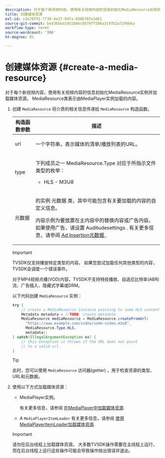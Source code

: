 ```yaml
---
description: 对于每个新视频内容，使用有关视频内容的信息初始化MediaResource实例并加载媒体资源。 MediaResource类表示由MediaPlayer实例加载的内容。
title: 创建媒体资源
exl-id: cda70f91-7f30-4e37-9dfa-888b707e3d61
source-git-commit: be43bbbd1051886c8979ff590a3197b2a7249b6a
workflow-type: tm+mt
source-wordcount: '306'
ht-degree: 0%

---
```


# 创建媒体资源 {#create-a-media-resource}

对于每个新视频内容，使用有关视频内容的信息初始化MediaResource实例并加载媒体资源。 MediaResource类表示由MediaPlayer实例加载的内容。

1. 创建 `MediaResource` 将介质的相关信息传递给 `MediaResource` 构造函数。

   <table id="table_DD0D5D9129D54F73881399B9B4FF546A"> 
    <thead> 
    <tr> 
    <th colname="col1" class="entry"> 构造函数参数 </th> 
    <th colname="col2" class="entry"> 描述 </th> 
    </tr> 
    </thead>
    <tbody> 
    <tr> 
    <td colname="col1"> <p>url </p> </td> 
    <td colname="col2"> <p>一个字符串，表示媒体的清单/播放列表的URL。 </p> </td> 
    </tr> 
    <tr> 
    <td colname="col1"> <p>type </p> </td> 
    <td colname="col2"> <p>下列成员之一 <span class="codeph"> MediaResource.Type </span> 对应于所指示文件类型的枚举： 
    <ul id="ul_72636C41CA7E4538A3BE11A79E0282FC"> 
    <li id="li_070960200DEB40E992C58FCB8909AEA3"> <span class="codeph"> HLS </span> - M3U8 </li> 
    </ul> </p> </td> 
    </tr> 
    <tr> 
    <td colname="col1"> <p>元数据 </p> </td> 
    <td colname="col2"> <p>的实例 <span class="codeph"> 元数据 </span> 类，其中可能包含有关要加载的内容的自定义信息。 </p> <p>内容示例为要放置在主内容中的替换内容或广告内容。 如果使用广告，请设置 <span class="codeph"> Auditudesettings </span>. 有关更多信息，请参阅 <a href="../../../tvsdk-1.4-for-android/ad-insertion/ad-insertion-metadata/android-1.4-ad-insertion-metadata-set-up.md" format="dita" scope="local"> Ad Insertion元数据 </a>. </p> </td> 
    </tr> 
    </tbody> 
    </table>

   >[!IMPORTANT]
   >
   >TVSDK仅支持播放特定类型的内容。 如果您尝试加载任何其他类型的内容，TVSDK会调度一个错误事件。
   >
   >对于MP4视频点播(VOD)内容，TVSDK不支持特技播放、自适应比特率(ABR)流、广告插入、隐藏式字幕或DRM。

   以下代码创建 `MediaResource` 实例：

   ```java
   try { 
       // create a MediaResource instance pointing to some HLS content 
       Metadata metadata = //TODO: create metadata  
       MediaResource mediaResource = MediaResource.createFromUrl( 
         "https://www.example.com/video/some-video.m3u8",  
         MediaResource.Type.HLS,  
         metadata); 
   } catch(IllegalArgumentException ex) { 
       // this exception is thrown if the URL does not point  
       // to a valid url. 
   } 
   ```

   >[!TIP]
   >
   >此时，您可以使用 `MediaResource` 访问器(getter) ，用于检查资源的类型、URL和元数据。

1. 使用以下方式加载媒体资源：

   * MediaPlayer实例。

      有关更多信息，请参阅 [在MediaPlayer中加载媒体资源](../../../tvsdk-1.4-for-android/ui-configure/mediaplayer-initialize-for-video/android-1.4-media-resource-load.md).
   * A `MediaPlayerItemLoader` 有关更多信息，请参阅 [使用MediaPlayerItemLoader加载媒体资源](../../../tvsdk-1.4-for-android/ui-configure/mediaplayer-initialize-for-video/android-1.4-media-mediaplayeritemloader.md).
   >[!IMPORTANT]
   >
   >请勿在后台线程上加载媒体资源。 大多数TVSDK操作需要在主线程上运行，而在后台线程上运行这些操作可能会导致操作抛出错误并退出。
